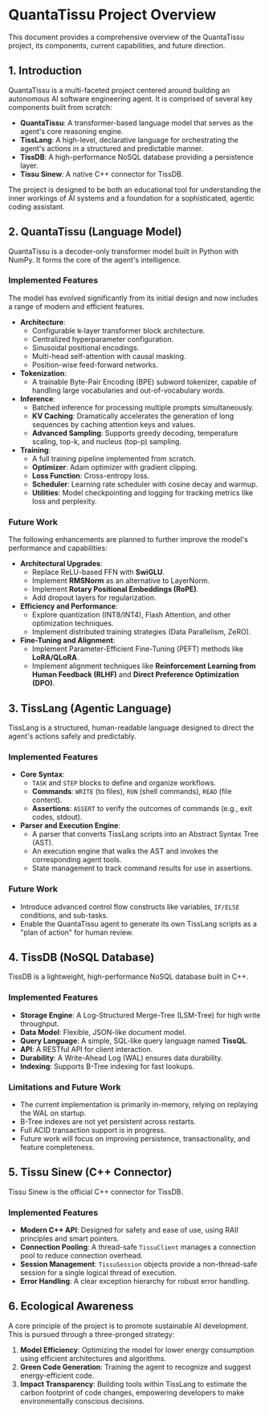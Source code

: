 # QuantaTissu Project Overview

This document provides a comprehensive overview of the QuantaTissu project, its components, current capabilities, and future direction.

## 1. Introduction

QuantaTissu is a multi-faceted project centered around building an autonomous AI software engineering agent. It is comprised of several key components built from scratch:

-   **QuantaTissu**: A transformer-based language model that serves as the agent's core reasoning engine.
-   **TissLang**: A high-level, declarative language for orchestrating the agent's actions in a structured and predictable manner.
-   **TissDB**: A high-performance NoSQL database providing a persistence layer.
-   **Tissu Sinew**: A native C++ connector for TissDB.

The project is designed to be both an educational tool for understanding the inner workings of AI systems and a foundation for a sophisticated, agentic coding assistant.

## 2. QuantaTissu (Language Model)

QuantaTissu is a decoder-only transformer model built in Python with NumPy. It forms the core of the agent's intelligence.

### Implemented Features

The model has evolved significantly from its initial design and now includes a range of modern and efficient features.

-   **Architecture**:
    -   Configurable `N`-layer transformer block architecture.
    -   Centralized hyperparameter configuration.
    -   Sinusoidal positional encodings.
    -   Multi-head self-attention with causal masking.
    -   Position-wise feed-forward networks.
-   **Tokenization**:
    -   A trainable Byte-Pair Encoding (BPE) subword tokenizer, capable of handling large vocabularies and out-of-vocabulary words.
-   **Inference**:
    -   Batched inference for processing multiple prompts simultaneously.
    -   **KV Caching**: Dramatically accelerates the generation of long sequences by caching attention keys and values.
    -   **Advanced Sampling**: Supports greedy decoding, temperature scaling, top-k, and nucleus (top-p) sampling.
-   **Training**:
    -   A full training pipeline implemented from scratch.
    -   **Optimizer**: Adam optimizer with gradient clipping.
    -   **Loss Function**: Cross-entropy loss.
    -   **Scheduler**: Learning rate scheduler with cosine decay and warmup.
    -   **Utilities**: Model checkpointing and logging for tracking metrics like loss and perplexity.

### Future Work

The following enhancements are planned to further improve the model's performance and capabilities:

-   **Architectural Upgrades**:
    -   Replace ReLU-based FFN with **SwiGLU**.
    -   Implement **RMSNorm** as an alternative to LayerNorm.
    -   Implement **Rotary Positional Embeddings (RoPE)**.
    -   Add dropout layers for regularization.
-   **Efficiency and Performance**:
    -   Explore quantization (INT8/INT4), Flash Attention, and other optimization techniques.
    -   Implement distributed training strategies (Data Parallelism, ZeRO).
-   **Fine-Tuning and Alignment**:
    -   Implement Parameter-Efficient Fine-Tuning (PEFT) methods like **LoRA/QLoRA**.
    -   Implement alignment techniques like **Reinforcement Learning from Human Feedback (RLHF)** and **Direct Preference Optimization (DPO)**.

## 3. TissLang (Agentic Language)

TissLang is a structured, human-readable language designed to direct the agent's actions safely and predictably.

### Implemented Features

-   **Core Syntax**:
    -   `TASK` and `STEP` blocks to define and organize workflows.
    -   **Commands**: `WRITE` (to files), `RUN` (shell commands), `READ` (file content).
    -   **Assertions**: `ASSERT` to verify the outcomes of commands (e.g., exit codes, stdout).
-   **Parser and Execution Engine**:
    -   A parser that converts TissLang scripts into an Abstract Syntax Tree (AST).
    -   An execution engine that walks the AST and invokes the corresponding agent tools.
    -   State management to track command results for use in assertions.

### Future Work

-   Introduce advanced control flow constructs like variables, `IF/ELSE` conditions, and sub-tasks.
-   Enable the QuantaTissu agent to generate its own TissLang scripts as a "plan of action" for human review.

## 4. TissDB (NoSQL Database)

TissDB is a lightweight, high-performance NoSQL database built in C++.

### Implemented Features

-   **Storage Engine**: A Log-Structured Merge-Tree (LSM-Tree) for high write throughput.
-   **Data Model**: Flexible, JSON-like document model.
-   **Query Language**: A simple, SQL-like query language named **TissQL**.
-   **API**: A RESTful API for client interaction.
-   **Durability**: A Write-Ahead Log (WAL) ensures data durability.
-   **Indexing**: Supports B-Tree indexing for fast lookups.

### Limitations and Future Work

-   The current implementation is primarily in-memory, relying on replaying the WAL on startup.
-   B-Tree indexes are not yet persistent across restarts.
-   Full ACID transaction support is in progress.
-   Future work will focus on improving persistence, transactionality, and feature completeness.

## 5. Tissu Sinew (C++ Connector)

Tissu Sinew is the official C++ connector for TissDB.

### Implemented Features

-   **Modern C++ API**: Designed for safety and ease of use, using RAII principles and smart pointers.
-   **Connection Pooling**: A thread-safe `TissuClient` manages a connection pool to reduce connection overhead.
-   **Session Management**: `TissuSession` objects provide a non-thread-safe session for a single logical thread of execution.
-   **Error Handling**: A clear exception hierarchy for robust error handling.

## 6. Ecological Awareness

A core principle of the project is to promote sustainable AI development. This is pursued through a three-pronged strategy:
1.  **Model Efficiency**: Optimizing the model for lower energy consumption using efficient architectures and algorithms.
2.  **Green Code Generation**: Training the agent to recognize and suggest energy-efficient code.
3.  **Impact Transparency**: Building tools within TissLang to estimate the carbon footprint of code changes, empowering developers to make environmentally conscious decisions.
